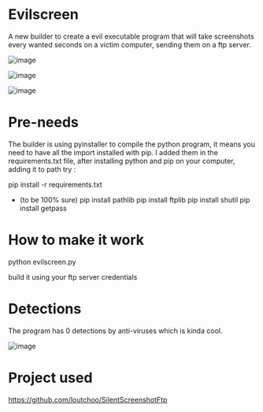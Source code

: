 # Evilscreen


A new builder to create a evil executable program that will take screenshots every wanted seconds on a victim computer, sending them on a ftp server.

![image](https://user-images.githubusercontent.com/63863060/162635818-77cee8e3-f815-4719-95c2-524e0e59a61e.png)


![image](https://user-images.githubusercontent.com/63863060/162635860-a050bc67-be1a-4efc-86d6-49ed4b218d11.png)


![image](https://user-images.githubusercontent.com/63863060/162635850-6f0e822f-17fc-4211-8b53-ea6fce2e41bf.png)


# Pre-needs


The builder is using pyinstaller to compile the python program, it means you need to have all the import installed with pip.
I added them in the requirements.txt file, after installing python and pip on your computer, adding it to path try :


pip install -r requirements.txt


+ (to be 100% sure)
pip install pathlib
pip install ftplib
pip install shutil
pip install getpass


# How to make it work


python evilscreen.py

build it using your ftp server credentials


# Detections


The program has 0 detections by anti-viruses which is kinda cool.


![image](https://user-images.githubusercontent.com/63863060/162635835-fd4251e9-3590-4494-8632-2240900b5833.png)



# Project used


https://github.com/loutchoo/SilentScreenshotFtp
